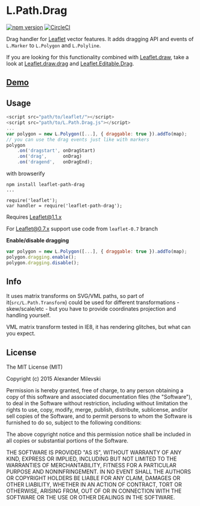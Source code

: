 # L.Path.Drag

[![npm version](https://badge.fury.io/js/leaflet-path-drag.svg)](http://badge.fury.io/js/leaflet-path-drag) [![CircleCI](https://circleci.com/gh/w8r/Leaflet.Path.Drag/tree/master.svg?style=shield)](https://circleci.com/gh/w8r/Leaflet.Path.Drag/tree/master)

Drag handler for [Leaflet](https://github.com/leaflet/leaflet) vector features.
It adds dragging API and events of `L.Marker` to `L.Polygon` and `L.Polyline`.

If you are looking for this functionality combined with [Leaflet.draw](https://github.com/leaflet/Leaflet.draw), take a look at [Leaflet.draw.drag](http://github.com/w8r/Leaflet.draw.drag) and [Leaflet.Editable.Drag](https://github.com/w8r/Leaflet.Editable.Drag).

## [Demo](https://w8r.github.io/Leaflet.Path.Drag)

## Usage

```javascript
<script src="path/to/leaflet/"></script>
<script src="path/to/L.Path.Drag.js"></script>
...
var polygon = new L.Polygon([...], { draggable: true }).addTo(map);
// you can use the drag events just like with markers
polygon
    .on('dragstart', onDragStart)
    .on('drag',      onDrag)
    .on('dragend',   onDragEnd);
```

with browserify

```
npm install leaflet-path-drag
...

require('leaflet');
var handler = require('leaflet-path-drag');
```

Requires Leaflet@1.1.x

For Leaflet@0.7.x support use code from `leaflet-0.7` branch

**Enable/disable dragging**
```js
var polygon = new L.Polygon([...], { draggable: true }).addTo(map);
polygon.dragging.enable();
polygon.dragging.disable();
```

## Info

It uses matrix transforms on SVG/VML paths, so part of it(`src/L.Path.Transform`) could be used for different transformations - skew/scale/etc - but you have to provide coordinates projection and handling yourself.

VML matrix transform tested in IE8, it has rendering glitches, but what can you expect.

## License

The MIT License (MIT)

Copyright (c) 2015 Alexander Milevski

Permission is hereby granted, free of charge, to any person obtaining a copy of this software and associated documentation files (the "Software"), to deal in the Software without restriction, including without limitation the rights to use, copy, modify, merge, publish, distribute, sublicense, and/or sell copies of the Software, and to permit persons to whom the Software is furnished to do so, subject to the following conditions:

The above copyright notice and this permission notice shall be included in all copies or substantial portions of the Software.

THE SOFTWARE IS PROVIDED "AS IS", WITHOUT WARRANTY OF ANY KIND, EXPRESS OR IMPLIED, INCLUDING BUT NOT LIMITED TO THE WARRANTIES OF MERCHANTABILITY, FITNESS FOR A PARTICULAR PURPOSE AND NONINFRINGEMENT. IN NO EVENT SHALL THE AUTHORS OR COPYRIGHT HOLDERS BE LIABLE FOR ANY CLAIM, DAMAGES OR OTHER LIABILITY, WHETHER IN AN ACTION OF CONTRACT, TORT OR OTHERWISE, ARISING FROM, OUT OF OR IN CONNECTION WITH THE SOFTWARE OR THE USE OR OTHER DEALINGS IN THE SOFTWARE.
